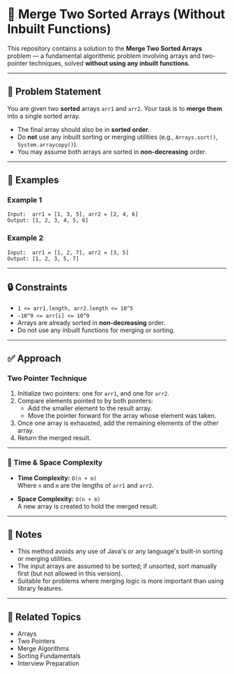 # 🔗 Merge Two Sorted Arrays (Without Inbuilt Functions)

This repository contains a solution to the **Merge Two Sorted Arrays** problem — a fundamental algorithmic problem involving arrays and two-pointer techniques, solved **without using any inbuilt functions**.

---

## 🧩 Problem Statement

You are given two **sorted** arrays `arr1` and `arr2`. Your task is to **merge them** into a single sorted array.

- The final array should also be in **sorted order**.
- Do **not** use any inbuilt sorting or merging utilities (e.g., `Arrays.sort()`, `System.arraycopy()`).
- You may assume both arrays are sorted in **non-decreasing** order.

---

## 🧠 Examples

### Example 1

```
Input:  arr1 = [1, 3, 5], arr2 = [2, 4, 6]
Output: [1, 2, 3, 4, 5, 6]
```

### Example 2

```
Input:  arr1 = [1, 2, 7], arr2 = [3, 5]
Output: [1, 2, 3, 5, 7]
```

---

## 🔒 Constraints

- `1 <= arr1.length, arr2.length <= 10^5`
- `-10^9 <= arr[i] <= 10^9`
- Arrays are already sorted in **non-decreasing** order.
- Do not use any inbuilt functions for merging or sorting.

---

## ✅ Approach

### Two Pointer Technique

1. Initialize two pointers: one for `arr1`, and one for `arr2`.
2. Compare elements pointed to by both pointers:
    - Add the smaller element to the result array.
    - Move the pointer forward for the array whose element was taken.
3. Once one array is exhausted, add the remaining elements of the other array.
4. Return the merged result.

---

### 🧠 Time & Space Complexity

- **Time Complexity:** `O(n + m)`  
  Where `n` and `m` are the lengths of `arr1` and `arr2`.

- **Space Complexity:** `O(n + m)`  
  A new array is created to hold the merged result.

---

## 📌 Notes

- This method avoids any use of Java's or any language's built-in sorting or merging utilities.
- The input arrays are assumed to be sorted; if unsorted, sort manually first (but not allowed in this version).
- Suitable for problems where merging logic is more important than using library features.

---

## 📂 Related Topics

- Arrays
- Two Pointers
- Merge Algorithms
- Sorting Fundamentals
- Interview Preparation
